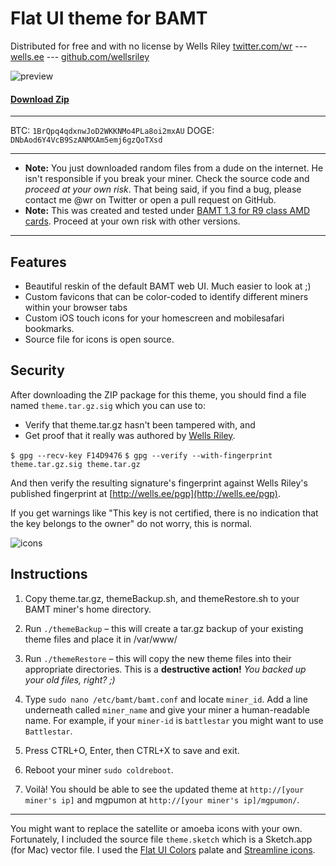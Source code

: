 # Flat UI theme for BAMT
Distributed for free and with no license by Wells Riley
[twitter.com/wr](https://twitter.com/wr) --- [wells.ee](http://wells.ee) --- [github.com/wellsriley](http://github.com/wellsriley)

![preview](http://wellsosaur.us/Tm9P/flatbamt.png)

#### [Download Zip](https://github.com/wellsriley/flatbamt/archive/master.zip)

---------------------
BTC:  `1BrQpq4qdxnwJoD2WKKNMo4PLa8oi2mxAU`
DOGE: `DNbAod6Y4VcB9SzANMXAm5emj6gzQoTXsd`

---------------------

* **Note:** You just downloaded random files from a dude on the internet. He isn't responsible if you break your miner. Check the source code and _proceed at your own risk_. That being said, if you find a bug, please contact me @wr on Twitter or open a pull request on GitHub.
* **Note:** This was created and tested under [BAMT 1.3 for R9 class AMD cards](https://litecointalk.org/index.php?topic=2924.0). Proceed at your own risk with other versions.

---------------------

## Features
*	Beautiful reskin of the default BAMT web UI. Much easier to look at ;)
*	Custom favicons that can be color-coded to identify different miners within your browser tabs
*	Custom iOS touch icons for your homescreen and mobilesafari bookmarks.
* Source file for icons is open source.

## Security
After downloading the ZIP package for this theme, you should find a file
named `theme.tar.gz.sig` which you can use to:

* Verify that theme.tar.gz hasn't been tampered with, and
* Get proof that it really was authored by [Wells Riley](http://wells.ee/pgp).

`$ gpg --recv-key F14D9476`
`$ gpg --verify --with-fingerprint theme.tar.gz.sig theme.tar.gz`

And then verify the resulting signature's fingerprint against Wells Riley's published fingerprint at [http://wells.ee/pgp](http://wells.ee/pgp).

If you get warnings like "This key is not certified, there is no indication that
the key belongs to the owner" do not worry, this is normal.

![icons](http://wellsosaur.us/TmPt/icons.png)

## Instructions

1.	Copy theme.tar.gz, themeBackup.sh, and themeRestore.sh to your BAMT miner's home directory.

2.	Run `./themeBackup` – this will create a tar.gz backup of your existing theme files and place it in /var/www/

3.	Run `./themeRestore` – this will copy the new theme files into their appropriate directories. This is a **destructive action!** *You backed up your old files, right? ;)*

4.	Type `sudo nano /etc/bamt/bamt.conf` and locate `miner_id`. Add a line underneath called `miner_name` and give your miner a human-readable name. For example, if your `miner-id` is `battlestar` you might want to use `Battlestar`.

5.	Press CTRL+O, Enter, then CTRL+X to save and exit.

6.	Reboot your miner `sudo coldreboot`.

7.	Voilà! You should be able to see the updated theme at `http://[your miner's ip]` and mgpumon at `http://[your miner's ip]/mgpumon/`.

-------------------

You might want to replace 	the satellite or amoeba icons with your own. Fortunately, I included the source file 	`theme.sketch` which is a Sketch.app (for Mac) vector file. I used the [Flat UI Colors](http://flatuicolors.com) palate and [Streamline icons](http://streamlineicons.com).